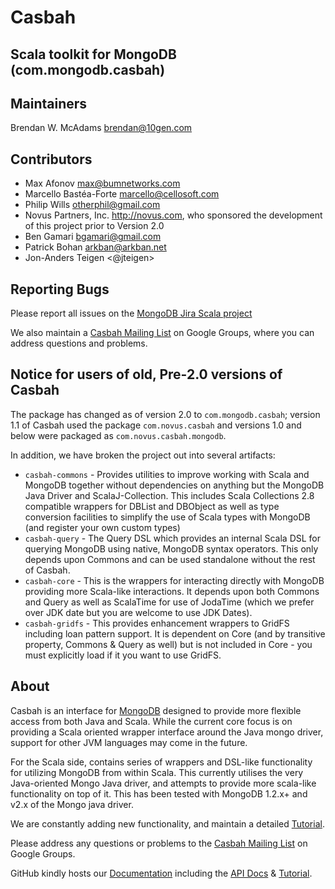 # Casbah 
## Scala toolkit for MongoDB (com.mongodb.casbah)

Maintainers
-----------
Brendan W. McAdams <brendan@10gen.com>

Contributors
-----------
* Max Afonov <max@bumnetworks.com>
* Marcello Bastéa-Forte <marcello@cellosoft.com>
* Philip Wills <otherphil@gmail.com>
* Novus Partners, Inc. <http://novus.com>, who sponsored the development of this project prior to Version 2.0
* Ben Gamari <bgamari@gmail.com>
* Patrick Bohan <arkban@arkban.net>
* Jon-Anders Teigen <@jteigen>

Reporting Bugs
--------------

Please report all issues on the [MongoDB Jira Scala project][jira]

We also maintain a  [Casbah Mailing List][mongodb-casbah-users] on Google Groups, where you can address questions and problems.

Notice for users of old, Pre-2.0 versions of Casbah
---------------------------------------------------

The package has changed as of version 2.0 to `com.mongodb.casbah`; version 1.1 of Casbah used the package `com.novus.casbah` and versions 1.0 and below were packaged as `com.novus.casbah.mongodb`. 

In addition, we have broken the project out into several artifacts:
  
  * `casbah-commons` - Provides utilities to improve working with Scala and MongoDB together without dependencies on anything but the MongoDB Java Driver and ScalaJ-Collection.  This includes Scala Collections 2.8 compatible wrappers for DBList and DBObject as well as type conversion facilities to simplify the use of Scala types with MongoDB (and register your own custom types)
  * `casbah-query` - The Query DSL which provides an internal Scala DSL for querying MongoDB using native, MongoDB syntax operators.  This only depends upon Commons and can be used standalone without the rest of Casbah.
  * `casbah-core` - This is the wrappers for interacting directly with MongoDB providing more Scala-like interactions.  It depends upon both Commons and Query as well as ScalaTime for use of JodaTime (which we prefer over JDK date but you are welcome to use JDK Dates).
  * `casbah-gridfs` - This provides enhancement wrappers to GridFS including loan pattern support.  It is dependent on Core (and by transitive property, Commons & Query as well) but is not included in Core - you must explicitly load if it you want to use GridFS.

About
-----
Casbah is an interface for [MongoDB][MongoDB] designed to provide more flexible access from both Java and Scala.  While the current core focus is on providing a Scala oriented wrapper interface around the Java mongo driver, support for other JVM languages may come in the future.

For the Scala side, contains series of wrappers and DSL-like functionality for utilizing MongoDB from within Scala. This currently utilises the very Java-oriented Mongo Java driver, and attempts to provide more scala-like functionality on top of it. This has been tested with MongoDB 1.2.x+ and v2.x of the Mongo java driver.

We are constantly adding new functionality, and maintain a detailed [Tutorial][Tutorial].

Please address any questions or problems to the [Casbah Mailing List][mongodb-casbah-users] on Google Groups.

GitHub kindly hosts our [Documentation][Documentation] including the [API Docs][API Docs] & [Tutorial][Tutorial].

   [mongodb]: http://mongodb.org "MongoDB"
   [github]: http://github.com/mongodb/casbah "Casbah on GitHub"
   [api docs]: http://api.mongodb.org/scala/casbah/scaladoc/ "API Docs on GitHub"
   [documentation]: http://api.mongodb.org/scala/casbah/ "Docs on GitHub"
   [tutorial]: http://api.mongodb.org/scala/casbah/tutorial.html "Casbah Tutorial"
   [mongodb-casbah-users]: http://groups.google.com/group/mongodb-casbah-users "Casbah Mailing List"
   [jira]: http://jira.mongodb.org/browse/SCALA
